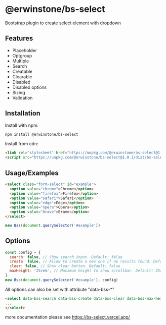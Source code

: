 
# @erwinstone/bs-select

Bootstrap plugin to create select element with dropdown


## Features

- Placeholder
- Optgroup
- Multiple
- Search
- Creatable
- Clearable
- Disabled
- Disabled options
- Sizing
- Validation


## Installation

Install with npm:
```bash
npm install @erwinstone/bs-select
```

Install from cdn:
```html
<link rel="stylesheet" href="https://unpkg.com/@erwinstone/bs-select@1.0.1/dist/bs-select.min.css">
<script src="https://unpkg.com/@erwinstone/bs-select@1.0.1/dist/bs-select.min.js"></script>
```
## Usage/Examples

```html
<select class="form-select" id="example">
  <option value="chrome">Chrome</option>
  <option value="firefox">Firefox</option>
  <option value="safari">Safari</option>
  <option value="edge">Edge</option>
  <option value="opera">Opera</option>
  <option value="brave">Brave</option>
</select>
```
```javascript
new Bss(document.querySelector('#example'))
```

## Options

```javascript
const config = {
  search: false, // Show search input. Default: false
  create: false, // Allow to create a new one if no results found. Default: false
  clear: false, // Show clear button. Default: false
  maxHeight: '25rem', // Maximum height to show scrollbar. Default: 25rem
}
new Bss(document.querySelector('#example'), config)
```

All options can also be set with attribute "data-bss-*"
```html
<select data-bss-search data-bss-create data-bss-clear data-bss-max-height="300px" class="form-select" id="example">
...
</select>
```

more documentation please see https://bs-select.vercel.app/

